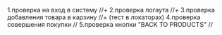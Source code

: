 1.проверка на вход в систему            //+
2.проверка логаута                      //+
3.проверка добавления товара в карзину  //+ (тест в локаторах)
4.проверка совершения покупки           //
5.проверка кнопки "BACK TO PRODUCTS"    //